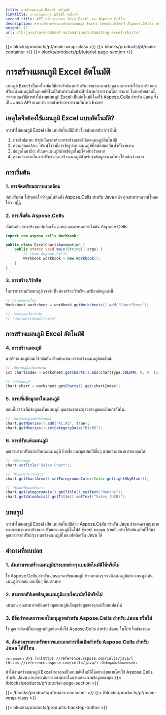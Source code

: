 ```yaml
---
title: การสร้างแผนภูมิ Excel อัตโนมัติ
linktitle: การสร้างแผนภูมิ Excel อัตโนมัติ
second_title: API การประมวลผล Java Excel ของ Aspose.Cells
description: สำรวจวิธีการสร้างและปรับแต่งแผนภูมิ Excel โดยอัตโนมัติโดยใช้ Aspose.Cells สำหรับ Java พร้อมตัวอย่างโค้ดต้นฉบับ ปรับปรุงงานสร้างแผนภูมิของคุณให้มีประสิทธิภาพยิ่งขึ้น
weight: 17
url: /th/java/spreadsheet-automation/automating-excel-charts/
---
```


{{< blocks/products/pf/main-wrap-class >}}
{{< blocks/products/pf/main-container >}}
{{< blocks/products/pf/tutorial-page-section >}}

# การสร้างแผนภูมิ Excel อัตโนมัติ


แผนภูมิ Excel เป็นเครื่องมือที่มีประสิทธิภาพสำหรับการแสดงภาพข้อมูล และการทำให้การสร้างและปรับแต่งแผนภูมิเป็นแบบอัตโนมัติสามารถเพิ่มประสิทธิภาพการทำงานได้อย่างมาก ในบทช่วยสอนนี้ เราจะแสดงวิธีการทำให้งานแผนภูมิ Excel เป็นอัตโนมัติโดยใช้ Aspose.Cells สำหรับ Java ซึ่งเป็น Java API อเนกประสงค์สำหรับการทำงานกับไฟล์ Excel

## เหตุใดจึงต้องใช้แผนภูมิ Excel แบบอัตโนมัติ?

การทำให้แผนภูมิ Excel เป็นแบบอัตโนมัติมีประโยชน์หลายประการดังนี้:

1. ประสิทธิภาพ: ประหยัดเวลาด้วยการสร้างและอัปเดตแผนภูมิอัตโนมัติ
2. ความสอดคล้อง: ให้แน่ใจว่ามีการจัดรูปแบบแผนภูมิที่สม่ำเสมอกันทั่วทั้งรายงาน
3. ข้อมูลไดนามิก: อัปเดตแผนภูมิด้วยข้อมูลใหม่ได้อย่างง่ายดาย
4. ความสามารถในการปรับขนาด: สร้างแผนภูมิสำหรับชุดข้อมูลขนาดใหญ่ได้อย่างง่ายดาย

## การเริ่มต้น

### 1. การจัดเตรียมสภาพแวดล้อม

ก่อนเริ่มต้น โปรดแน่ใจว่าคุณได้ติดตั้ง Aspose.Cells สำหรับ Java แล้ว คุณสามารถดาวน์โหลดได้จาก[ที่นี่](https://releases.aspose.com/cells/java/).

### 2. การเริ่มต้น Aspose.Cells

เริ่มต้นด้วยการสร้างแอปพลิเคชัน Java และกำหนดค่าเริ่มต้น Aspose.Cells:

```java
import com.aspose.cells.Workbook;

public class ExcelChartsAutomation {
    public static void main(String[] args) {
        // เริ่มต้น Aspose.Cells
        Workbook workbook = new Workbook();
    }
}
```

### 3. การสร้างเวิร์กชีต

ในการทำงานกับแผนภูมิ เราจำเป็นต้องสร้างเวิร์กชีตและป้อนข้อมูลดังนี้:

```java
// สร้างแผ่นงานใหม่
Worksheet worksheet = workbook.getWorksheets().add("ChartSheet");

// เติมข้อมูลลงในเวิร์กชีต
// (สามารถนำเข้าข้อมูลได้หลายวิธี)
```

## การสร้างแผนภูมิ Excel อัตโนมัติ

### 4. การสร้างแผนภูมิ

มาสร้างแผนภูมิบนเวิร์กชีตกัน ตัวอย่างเช่น เราจะสร้างแผนภูมิคอลัมน์:

```java
// เพิ่มแผนภูมิลงในแผ่นงาน
int chartIndex = worksheet.getCharts().add(ChartType.COLUMN, 0, 0, 15, 5);

// เข้าถึงแผนภูมิ
Chart chart = worksheet.getCharts().get(chartIndex);
```

### 5. การเพิ่มข้อมูลลงในแผนภูมิ

ตอนนี้เราจะเพิ่มข้อมูลลงในแผนภูมิ คุณสามารถระบุช่วงข้อมูลและป้ายกำกับได้:

```java
// ตั้งค่าช่วงข้อมูลสำหรับแผนภูมิ
chart.getNSeries().add("A1:A5", true);
chart.getNSeries().setCategoryData("B1:B5");
```

### 6. การปรับแต่งแผนภูมิ

คุณสามารถปรับแต่งลักษณะแผนภูมิ ป้ายชื่อ และคุณสมบัติอื่นๆ ตามความต้องการของคุณได้:

```java
// ตั้งชื่อแผนภูมิ
chart.setTitle("Sales Chart");

// ปรับแต่งรูปแบบแผนภูมิ
chart.getChartArea().setForegroundColor(Color.getLightSkyBlue());

// ปรับแต่งป้ายและชื่อแกน
chart.getCategoryAxis().getTitle().setText("Months");
chart.getValueAxis().getTitle().setText("Sales (USD)");
```

## บทสรุป

การทำให้แผนภูมิ Excel เป็นแบบอัตโนมัติด้วย Aspose.Cells สำหรับ Java ช่วยลดความยุ่งยากของกระบวนการสร้างและปรับแต่งแผนภูมิในไฟล์ Excel ของคุณ ด้วยตัวอย่างโค้ดต้นฉบับที่ให้มา คุณสามารถปรับปรุงงานสร้างแผนภูมิในแอปพลิเคชัน Java ได้

## คำถามที่พบบ่อย

### 1. ฉันสามารถสร้างแผนภูมิประเภทต่างๆ แบบอัตโนมัติได้หรือไม่
   ใช่ Aspose.Cells สำหรับ Java รองรับแผนภูมิประเภทต่างๆ รวมถึงแผนภูมิแท่ง แผนภูมิเส้น แผนภูมิวงกลม และอื่นๆ อีกมากมาย

### 2. สามารถอัปเดตข้อมูลแผนภูมิแบบไดนามิกได้หรือไม่
   แน่นอน คุณสามารถอัปเดตข้อมูลแผนภูมิเมื่อชุดข้อมูลของคุณเปลี่ยนแปลงได้

### 3. มีข้อกำหนดการออกใบอนุญาตสำหรับ Aspose.Cells สำหรับ Java หรือไม่
   ใช่ คุณจะต้องมีใบอนุญาตที่ถูกต้องเพื่อใช้ Aspose.Cells สำหรับ Java ในโปรเจ็กต์ของคุณ

### 4. ฉันสามารถหาทรัพยากรและเอกสารเพิ่มเติมสำหรับ Aspose.Cells สำหรับ Java ได้ที่ไหน
    สำรวจเอกสาร API ได้ที่[https://reference.aspose.com/cells/java/](https://reference.aspose.com/cells/java/) เพื่อข้อมูลเชิงลึกและตัวอย่าง

ทำให้งานสร้างแผนภูมิ Excel ของคุณเป็นแบบอัตโนมัติได้อย่างง่ายดายโดยใช้ Aspose.Cells สำหรับ Java และยกระดับความสามารถในการแสดงภาพข้อมูลของคุณ
{{< /blocks/products/pf/tutorial-page-section >}}

{{< /blocks/products/pf/main-container >}}
{{< /blocks/products/pf/main-wrap-class >}}

{{< blocks/products/products-backtop-button >}}
